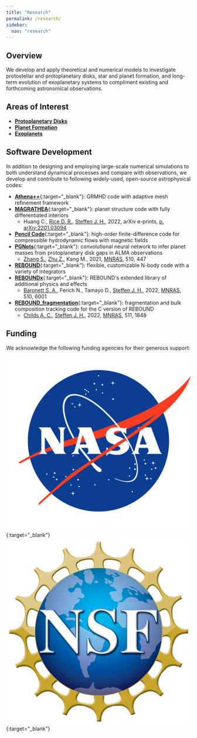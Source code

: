 ```yaml
---
title: "Research"
permalink: /research/
sidebar:
  nav: "research"
---
```

## Overview
We develop and apply theoretical and numerical models to investigate protostellar and protoplanetary disks, star and planet formation, and long-term evolution of exoplanetary systems to compliment existing and forthcoming astronomical observations.

## Areas of Interest
- [**Protoplanetary Disks**](/research/protoplanetary-disks/)
- [**Planet Formation**](/research/planet-formation/)
- [**Exoplanets**](/research/exoplanets/)

## Software Development
In addition to designing and employing large-scale numerical simulations to both understand dynamical processes and compare with observations, we develop and contribute to following widely-used, open-source astrophysical codes:
- [**Athena++**](https://www.athena-astro.app/){:target="_blank"}: GRMHD code with adaptive mesh refinement framework
- [**MAGRATHEA**](https://github.com/Huang-CL/Magrathea){:target="_blank"}: planet structure code with fully differentiated interiors
  - Huang C., [Rice D. R.](/team/david-rice/), [Steffen J. H.](/team/jason-steffen/), 2022, arXiv e-prints, [p. arXiv:2201.03094](https://ui.adsabs.harvard.edu/abs/2022arXiv220103094H/abstract)
- [**Pencil Code**](http://pencil-code.nordita.org/){:target="_blank"}: high-order finite-difference code for compressible hydrodynamic flows with magnetic fields
- [**PGNets**](https://github.com/zhangsj96/PGNets/){:target="_blank"}: convolutional neural network to infer planet masses from protoplanetary disk gaps in ALMA observations
  - [Zhang S.](/team/shangjia-zhang/), [Zhu Z.](/team/zhaohuan-zhu/), Kang M., 2021, [MNRAS](https://doi.org/10.1093/mnras/stab3502), 510, 447
- [**REBOUND**](https://rebound.readthedocs.io/){:target="_blank"}: flexible, customizable N-body code with a variety of integrators
- [**REBOUNDx**](https://reboundx.readthedocs.io/){:target="_blank"}: REBOUND's extended library of additional physics and effects
  - [Baronett S. A.](/team/stanley-a-baronett/), Ferich N., Tamayo D., [Steffen J. H.](/team/jason-steffen/), 2022, [MNRAS](https://doi.org/10.1093/mnras/stac043), 510, 6001
- [**REBOUND_fragmentation**](https://github.com/ANNACRNN/REBOUND_fragmentation){:target="_blank"}: fragmentation and bulk composition tracking code for the C version of REBOUND
  - [Childs A. C.](/team/anna-childs/), [Steffen J. H.](/team/jason-steffen/), 2022, [MNRAS](https://doi.org/10.1093/mnras/stac158), 511, 1848

## Funding
We acknowledge the following funding agencies for their generous support:
[![NASA](/assets/images/research/nasa.png)](https://www.nasa.gov/){:target="_blank"}
[![NSF](/assets/images/research/nsf.png)](https://www.nsf.gov/){:target="_blank"}
